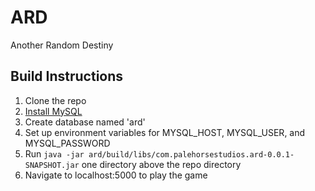 # ARD
Another Random Destiny

## Build Instructions
1. Clone the repo
2. [Install MySQL](https://dev.mysql.com/doc/mysql-installation-excerpt/5.7/en/)
3. Create database named 'ard'
4. Set up environment variables for MYSQL_HOST, MYSQL_USER, and MYSQL_PASSWORD
5. Run `java -jar ard/build/libs/com.palehorsestudios.ard-0.0.1-SNAPSHOT.jar` one directory above the repo directory
6. Navigate to localhost:5000 to play the game
